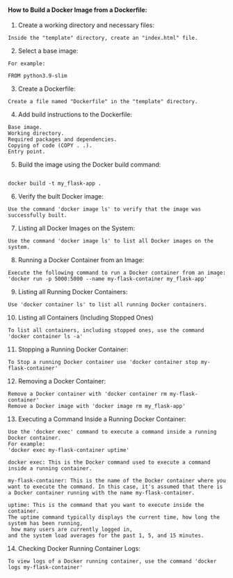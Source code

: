 

#### How to Build a Docker Image from a Dockerfile:

1. Create a working directory and necessary files:

```Create a directory named "template" and navigate to it.
Inside the "template" directory, create an "index.html" file.
```
2. Select a base image:
```Use the FROM instruction in your Dockerfile to select a base image. 
For example:

FROM python3.9-slim
```

3. Create a Dockerfile:
```
Create a file named "Dockerfile" in the "template" directory.
```

4. Add build instructions to the Dockerfile:
```Within the Dockerfile, specify:
Base image.
Working directory.
Required packages and dependencies.
Copying of code (COPY . .).
Entry point.
```

5. Build the image using the Docker build command:

```Execute the following command to build the Docker image:

docker build -t my_flask-app . 
```

6. Verify the built Docker image:
```
Use the command 'docker image ls' to verify that the image was successfully built.
```
7. Listing all Docker Images on the System:
```   
Use the command 'docker image ls' to list all Docker images on the system.
```

8. Running a Docker Container from an Image:
```
Execute the following command to run a Docker container from an image:
'docker run -p 5000:5000 --name my-flask-container my_flask-app'
```
9. Listing all Running Docker Containers:
```
Use 'docker container ls' to list all running Docker containers.
```

10. Listing all Containers (Including Stopped Ones)
```
To list all containers, including stopped ones, use the command 'docker container ls -a'
```

11. Stopping a Running Docker Container:
```
To Stop a running Docker container use 'docker container stop my-flask-container'
```
12. Removing a Docker Container:
```
Remove a Docker container with 'docker container rm my-flask-container'
Remove a Docker image with 'docker image rm my_flask-app'
```

13. Executing a Command Inside a Running Docker Container:
```
Use the 'docker exec' command to execute a command inside a running Docker container. 
For example:
'docker exec my-flask-container uptime'

docker exec: This is the Docker command used to execute a command inside a running container.

my-flask-container: This is the name of the Docker container where you want to execute the command. In this case, it's assumed that there is a Docker container running with the name my-flask-container.

uptime: This is the command that you want to execute inside the container. 
The uptime command typically displays the current time, how long the system has been running,
 how many users are currently logged in,
and the system load averages for the past 1, 5, and 15 minutes.
```

14. Checking Docker Running Container Logs:
```
To view logs of a Docker running container, use the command 'docker logs my-flask-container'
```
